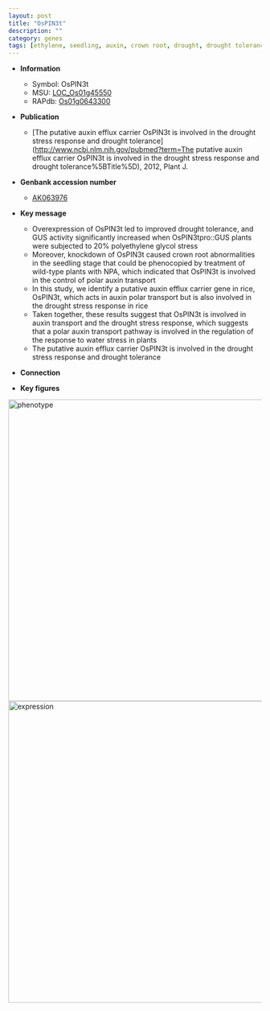 ```yaml
---
layout: post
title: "OsPIN3t"
description: ""
category: genes
tags: [ethylene, seedling, auxin, crown root, drought, drought tolerance, root, crown]
---
```


* **Information**  
    + Symbol: OsPIN3t  
    + MSU: [LOC_Os01g45550](http://rice.plantbiology.msu.edu/cgi-bin/ORF_infopage.cgi?orf=LOC_Os01g45550)  
    + RAPdb: [Os01g0643300](http://rapdb.dna.affrc.go.jp/viewer/gbrowse_details/irgsp1?name=Os01g0643300)  

* **Publication**  
    + [The putative auxin efflux carrier OsPIN3t is involved in the drought stress response and drought tolerance](http://www.ncbi.nlm.nih.gov/pubmed?term=The putative auxin efflux carrier OsPIN3t is involved in the drought stress response and drought tolerance%5BTitle%5D), 2012, Plant J.

* **Genbank accession number**  
    + [AK063976](http://www.ncbi.nlm.nih.gov/nuccore/AK063976)

* **Key message**  
    + Overexpression of OsPIN3t led to improved drought tolerance, and GUS activity significantly increased when OsPIN3tpro::GUS plants were subjected to 20% polyethylene glycol stress
    + Moreover, knockdown of OsPIN3t caused crown root abnormalities in the seedling stage that could be phenocopied by treatment of wild-type plants with NPA, which indicated that OsPIN3t is involved in the control of polar auxin transport
    + In this study, we identify a putative auxin efflux carrier gene in rice, OsPIN3t, which acts in auxin polar transport but is also involved in the drought stress response in rice
    + Taken together, these results suggest that OsPIN3t is involved in auxin transport and the drought stress response, which suggests that a polar auxin transport pathway is involved in the regulation of the response to water stress in plants
    + The putative auxin efflux carrier OsPIN3t is involved in the drought stress response and drought tolerance

* **Connection**  

* **Key figures**  
<img src="http://ricencode.github.io/images/OsPIN3t.pheno.png" alt="phenotype"  style="width: 600px;"/>

<img src="http://ricencode.github.io/images/OsPIN3t.exp.png" alt="expression"  style="width: 600px;"/>


